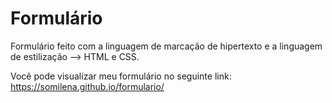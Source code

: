 # Formulário

Formulário feito com a linguagem de marcação de hipertexto e a linguagem de estilização --> HTML e CSS.


Você pode visualizar meu formulário no seguinte link: https://somilena.github.io/formulario/
